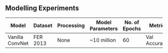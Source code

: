 ## Modelling Experiments

| Model | Dataset | Processing | Model Parameters | No. of Epochs | Metric | Score | Inference Time |
| ------ |----------|-------------------|------------|-------------|-----------|------------|-----------|
| Vanilla ConvNet | FER 2013 | None | ~10 million| 60 | Val Accuracy | 0.764 | NA | ~2000 sec |
